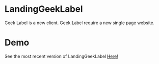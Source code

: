 # LandingGeekLabel
Geek Label is a new client. Geek Label require a new single page website.

# Demo
See the most recent version of LandingGeekLabel [Here!](https://landinggeeklabel.firebaseapp.com/)
